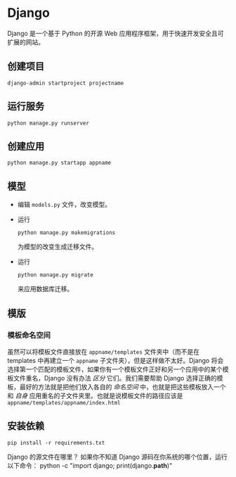 # Django

Django 是一个基于 Python 的开源 Web 应用程序框架，用于快速开发安全且可扩展的网站。

## 创建项目

```shell
django-admin startproject projectname
```

## 运行服务

```shell
python manage.py runserver
```

## 创建应用

```shell
python manage.py startapp appname
```

## 模型

- 编辑 `models.py` 文件，改变模型。

- 运行

  ```shell
  python manage.py makemigrations
  ```

  为模型的改变生成迁移文件。

- 运行

  ```shell
  python manage.py migrate
  ```

  来应用数据库迁移。

## 模版

### 模板命名空间

虽然可以将模板文件直接放在 `appname/templates` 文件夹中（而不是在 templates 中再建立一个 `appname` 子文件夹），但是这样做不太好。Django 将会选择第一个匹配的模板文件，如果你有一个模板文件正好和另一个应用中的某个模板文件重名，Django 没有办法 _区分_ 它们。我们需要帮助 Django 选择正确的模板，最好的方法就是把他们放入各自的 _命名空间_ 中，也就是把这些模板放入一个和 _自身_ 应用重名的子文件夹里。也就是说模板文件的路径应该是 `appname/templates/appname/index.html`

## 安装依赖

```shell
pip install -r requirements.txt
```

Django 的源文件在哪里？
如果你不知道 Django 源码在你系统的哪个位置，运行以下命令：
python -c "import django; print(django.**path**)"
